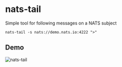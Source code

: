 # nats-tail

Simple tool for following messages on a NATS subject

```
nats-tail -s nats://demo.nats.io:4222 ">"
```

## Demo

![nats-tail](https://cloud.githubusercontent.com/assets/26195/19737297/ba40af24-9b67-11e6-8bf0-e0a20cb2e155.gif)

